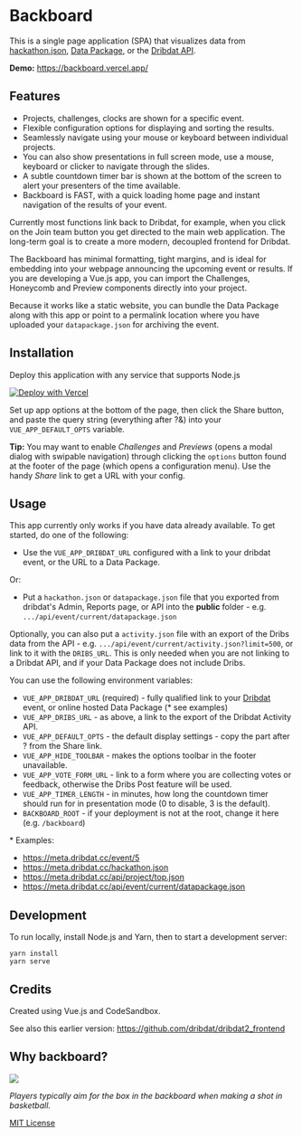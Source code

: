 # Backboard

This is a single page application (SPA) that visualizes data from [hackathon.json](https://json.everyhack.day), [Data Package](https://frictionlessdata.io), or the [Dribdat API](https://dribdat.cc). 

**Demo:** https://backboard.vercel.app/

## Features

- Projects, challenges, clocks are shown for a specific event.
- Flexible configuration options for displaying and sorting the results.
- Seamlessly navigate using your mouse or keyboard between individual projects.
- You can also show presentations in full screen mode, use a mouse, keyboard or clicker to navigate through the slides. 
- A subtle countdown timer bar is shown at the bottom of the screen to alert your presenters of the time available. 
- Backboard is FAST, with a quick loading home page and instant navigation of the results of your event.

Currently most functions link back to Dribdat, for example, when you click on the Join team button you get directed to the main web application. The long-term goal is to create a more modern, decoupled frontend for Dribdat.

The Backboard has minimal formatting, tight margins, and is ideal for embedding into your webpage announcing the upcoming event or results. If you are developing a Vue.js app, you can import the Challenges, Honeycomb and Preview components directly into your project.

Because it works like a static website, you can bundle the Data Package along with this app or point to a permalink location where you have uploaded your `datapackage.json` for archiving the event.

## Installation

Deploy this application with any service that supports Node.js 

[![Deploy with Vercel](https://vercel.com/button)](https://vercel.com/new/git/external?repository-url=https%3A%2F%2Fgithub.com%2Fdribdat%2Fbackboard)

Set up app options at the bottom of the page, then click the Share button, and paste the query string (everything after ?&) into your `VUE_APP_DEFAULT_OPTS` variable.

**Tip:** You may want to enable *Challenges* and *Previews* (opens a modal dialog with swipable navigation) through clicking the `options` button found at the footer of the page (which opens a configuration menu). 
Use the handy *Share* link to get a URL with your config.

## Usage

This app currently only works if you have data already available. To get started, do one of the following:

- Use the `VUE_APP_DRIBDAT_URL` configured with a link to your dribdat event, or the URL to a Data Package.

Or:

- Put a `hackathon.json` or `datapackage.json` file that you exported from dribdat's Admin, Reports page, or API into the **public** folder - e.g. `.../api/event/current/datapackage.json`

Optionally, you can also put a `activity.json` file with an export of the Dribs data from the API - e.g. `.../api/event/current/activity.json?limit=500`, or link to it with the `DRIBS_URL`. This is only needed when you are not linking to a Dribdat API, and if your Data Package does not include Dribs.

You can use the following environment variables:

- `VUE_APP_DRIBDAT_URL` (required) - fully qualified link to your [Dribdat](https://dribdat.cc) event, or online hosted Data Package (\* see examples)
- `VUE_APP_DRIBS_URL` - as above, a link to the export of the Dribdat Activity API.
- `VUE_APP_DEFAULT_OPTS` - the default display settings - copy the part after ? from the Share link.
- `VUE_APP_HIDE_TOOLBAR` - makes the options toolbar in the footer unavailable.
- `VUE_APP_VOTE_FORM_URL` - link to a form where you are collecting votes or feedback, otherwise the Dribs Post feature will be used.
- `VUE_APP_TIMER_LENGTH` - in minutes, how long the countdown timer should run for in presentation mode (0 to disable, 3 is the default).
- `BACKBOARD_ROOT` - if your deployment is not at the root, change it here (e.g. `/backboard`)

\* Examples:

- https://meta.dribdat.cc/event/5
- https://meta.dribdat.cc/hackathon.json
- https://meta.dribdat.cc/api/project/top.json
- https://meta.dribdat.cc/api/event/current/datapackage.json

## Development

To run locally, install Node.js and Yarn, then to start a development server:

```
yarn install
yarn serve
```

## Credits

Created using Vue.js and CodeSandbox.

See also this earlier version: https://github.com/dribdat/dribdat2_frontend

## Why backboard?

![](https://upload.wikimedia.org/wikipedia/commons/9/9a/Zh_Basketball_backboard_and_basket_bitmap_1940.svg)

_Players typically aim for the box in the backboard when making a shot in basketball._

[MIT License](LICENSE)
